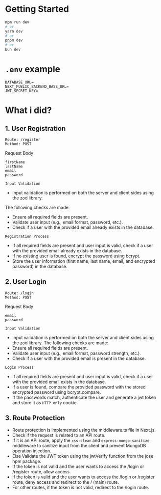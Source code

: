 # Getting Started
```bash
npm run dev
# or
yarn dev
# or
pnpm dev
# or
bun dev
```

# `.env` example
```
DATABASE_URL=
NEXT_PUBLIC_BACKEND_BASE_URL=
JWT_SECRET_KEY=
```

# What i did?
## 1. User Registration
```tsx
Route: /register
Method: POST
```
Request Body
```tsx
firstName
lastName
email
password
```

`Input Validation`

- Input validation is performed on both the server and client sides using the zod library. 

The following checks are made:

- Ensure all required fields are present.
- Validate user input (e.g., email format, password, etc.).
- Check if a user with the provided email already exists in the database.

`Registration Process`

- If all required fields are present and user input is valid, check if a user with the provided email already exists in the database.
- If no existing user is found, encrypt the password using bcrypt.
- Store the user information (first name, last name, email, and encrypted password) in the database.

## 2. User Login
```tsx
Route: /login
Method: POST
```

Request Body

```tsx
email
password
```

`Input Validation`
- Input validation is performed on both the server and client sides using the zod library. The following checks are made:
- Ensure all required fields are present.
- Validate user input (e.g., email format, password strength, etc.).
- Check if a user with the provided email is present in the database.

`Login Process`

- If all required fields are present and user input is valid, check if a user with the provided email exists in the database.
- If a user is found, compare the provided password with the stored encrypted password using bcrypt.compare.
- If the passwords match, authenticate the user and generate a jwt token and store it as `HTTP only` cookie.

## 3. Route Protection
- Route protection is implemented using the middleware.ts file in Next.js.
- Check if the request is related to an API route.
- If it is an API route, apply the `xss-clean` and `express-mongo-sanitize` middleware to sanitize input from the client and prevent MongoDB operation injection.
- Else Validate the JWT token using the jwtVerify function from the jose npm package.
- If the token is not valid and the user wants to access the /login or /register route, allow access.
- If the token is valid and the user wants to access the /login or /register route, deny access and redirect to the / (main) route.
- For other routes, if the token is not valid, redirect to the /login route.
